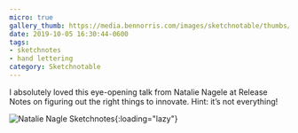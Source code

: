 ```yaml
---
micro: true
gallery_thumb: https://media.bennorris.com/images/sketchnotable/thumbs/release-notes-2019-nagele.jpg
date: 2019-10-05 16:30:44-0600
tags:
- sketchnotes
- hand lettering
category: Sketchnotable
---
```


I absolutely loved this eye-opening talk from Natalie Nagele at Release Notes on figuring out the right things to innovate. Hint: it’s not everything!

![Natalie Nagle Sketchnotes](https://media.bennorris.com/images/sketchnotable/release-notes-2019/release-notes-2019-nagele.jpg){:loading="lazy"}